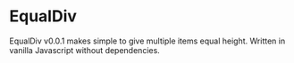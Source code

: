 # EqualDiv
EqualDiv v0.0.1 makes simple to give multiple items equal height. Written in vanilla Javascript without dependencies.
